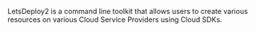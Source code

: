 LetsDeploy2 is a command line toolkit that allows users to create various resources on various Cloud Service Providers using Cloud SDKs.
